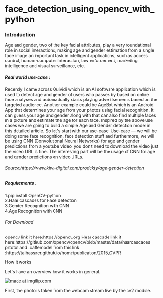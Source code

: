 # face_detection_using_opencv_with_python


<h3>Introduction</h3>
Age and gender, two of the key facial attributes, play a very foundational role in social interactions, making age and gender estimation from a single face image an important task in intelligent applications, such as access control, human-computer interaction, law enforcement, marketing intelligence
and visual surveillance, etc.

<h5>Real world use-case :</h5>

Recently I came across Quividi which is an AI software application which is used to detect age and gender of users who passes by based on online face analyses and automatically starts playing advertisements based on the targeted audience.
Another example could be AgeBot which is an Android App that determines your age from your photos using facial recognition. It can guess your age and gender along with that can also find multiple faces in a picture and estimate the age for each face.
Inspired by the above use cases we are going to build a simple Age and Gender detection model in this detailed article. So let's start with our use-case:
Use-case — we will be doing some face recognition, face detection stuff and furthermore, we will be using CNN (Convolutional Neural Networks) for age and gender predictions from a youtube video, you don’t need to download the video just the video URL is fine. The interesting part will be the usage of CNN for age and gender predictions on video URLs.

<h6>Source:https://www.kiwi-digital.com/produkty/age-gender-detection</h6>


<h5>Requirements :</h5>

1.pip install OpenCV-python</br>2.Haar cascades for Face detection</br>3.Gender Recognition with CNN</br>4.Age Recognition with CNN</br> 

 <h6>For Download</h6> 
 opencv link it here:https://opencv.org
 Hear cascade link it here:https://github.com/opencv/opencv/blob/master/data/haarcascades
 prtotxt and .caffemodel from this link :https://talhassner.github.io/home/publication/2015_CVPR

How it works

Let's have an overview how it works in general.


<a href="https://imgflip.com/gif/3k4yh4"><img src="https://i.imgflip.com/3k4yh4.gif" title="made at imgflip.com"/></a>


First, the photo is taken from the webcam stream live by the cv2 module.

